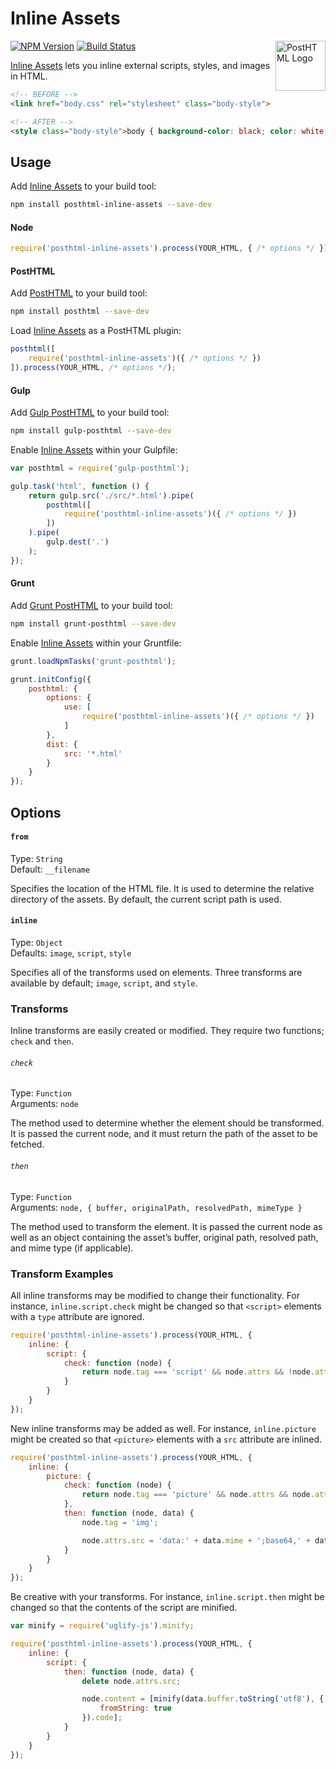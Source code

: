 # Inline Assets

<img src="http://posthtml.github.io/posthtml/logo.svg" alt="PostHTML Logo" style="float:right;height:80px;width:80px" width="80" height="80" align="right">

[![NPM Version][npm-img]][npm] [![Build Status][ci-img]][ci]

[Inline Assets] lets you inline external scripts, styles, and images in HTML.

```html
<!-- BEFORE -->
<link href="body.css" rel="stylesheet" class="body-style">
```

```html
<!-- AFTER -->
<style class="body-style">body { background-color: black; color: white; }</style>
```

## Usage

Add [Inline Assets] to your build tool:

```bash
npm install posthtml-inline-assets --save-dev
```

#### Node

```js
require('posthtml-inline-assets').process(YOUR_HTML, { /* options */ });
```

#### PostHTML

Add [PostHTML] to your build tool:

```bash
npm install posthtml --save-dev
```

Load [Inline Assets] as a PostHTML plugin:

```js
posthtml([
	require('posthtml-inline-assets')({ /* options */ })
]).process(YOUR_HTML, /* options */);
```

#### Gulp

Add [Gulp PostHTML] to your build tool:

```bash
npm install gulp-posthtml --save-dev
```

Enable [Inline Assets] within your Gulpfile:

```js
var posthtml = require('gulp-posthtml');

gulp.task('html', function () {
	return gulp.src('./src/*.html').pipe(
		posthtml([
			require('posthtml-inline-assets')({ /* options */ })
		])
	).pipe(
		gulp.dest('.')
	);
});
```

#### Grunt

Add [Grunt PostHTML] to your build tool:

```bash
npm install grunt-posthtml --save-dev
```

Enable [Inline Assets] within your Gruntfile:

```js
grunt.loadNpmTasks('grunt-posthtml');

grunt.initConfig({
	posthtml: {
		options: {
			use: [
				require('posthtml-inline-assets')({ /* options */ })
			]
		},
		dist: {
			src: '*.html'
		}
	}
});
```

## Options

#### `from`

Type: `String`  
Default: `__filename`

Specifies the location of the HTML file. It is used to determine the relative directory of the assets. By default, the current script path is used.

#### `inline`

Type: `Object`  
Defaults: `image`, `script`, `style`

Specifies all of the transforms used on elements. Three transforms are available by default; `image`, `script`, and `style`.

### Transforms

Inline transforms are easily created or modified. They require two functions; `check` and `then`.

###### `check`

Type: `Function`  
Arguments: `node`

The method used to determine whether the element should be transformed. It is passed the current node, and it must return the path of the asset to be fetched.

###### `then`

Type: `Function`  
Arguments: `node, { buffer, originalPath, resolvedPath, mimeType }`

The method used to transform the element. It is passed the current node as well as an object containing the asset’s buffer, original path, resolved path, and mime type (if applicable).

### Transform Examples

All inline transforms may be modified to change their functionality. For instance, `inline.script.check` might be changed so that `<script>` elements with a `type` attribute are ignored.

```js
require('posthtml-inline-assets').process(YOUR_HTML, {
	inline: {
		script: {
			check: function (node) {
				return node.tag === 'script' && node.attrs && !node.attrs.type && node.attrs.src;
			}
		}
	}
});
```

New inline transforms may be added as well. For instance, `inline.picture` might be created so that `<picture>` elements with a `src` attribute are inlined.

```js
require('posthtml-inline-assets').process(YOUR_HTML, {
	inline: {
		picture: {
			check: function (node) {
				return node.tag === 'picture' && node.attrs && node.attrs.src;
			},
			then: function (node, data) {
				node.tag = 'img';

				node.attrs.src = 'data:' + data.mime + ';base64,' + data.buffer.toString('base64');
			}
		}
	}
});
```

Be creative with your transforms. For instance, `inline.script.then` might be changed so that the contents of the script are minified.

```js
var minify = require('uglify-js').minify;

require('posthtml-inline-assets').process(YOUR_HTML, {
	inline: {
		script: {
			then: function (node, data) {
				delete node.attrs.src;

				node.content = [minify(data.buffer.toString('utf8'), {
					fromString: true
				}).code];
			}
		}
	}
});
```

[ci]:      https://travis-ci.org/jonathantneal/posthtml-inline-assets
[ci-img]:  https://img.shields.io/travis/jonathantneal/posthtml-inline-assets.svg
[npm]:     https://www.npmjs.com/package/posthtml-inline-assets
[npm-img]: https://img.shields.io/npm/v/posthtml-inline-assets.svg

[Gulp PostHTML]:  https://github.com/posthtml/gulp-posthtml
[Grunt PostHTML]: https://github.com/TCotton/grunt-posthtml
[PostHTML]:       https://github.com/posthtml/posthtml

[Inline Assets]: https://github.com/jonathantneal/posthtml-inline-assets
